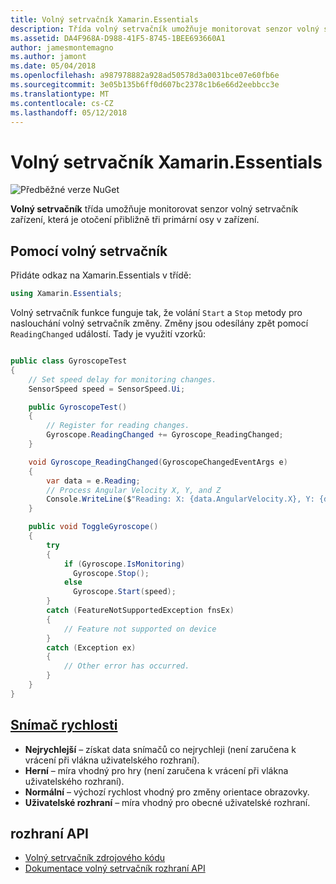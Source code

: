 ```yaml
---
title: Volný setrvačník Xamarin.Essentials
description: Třída volný setrvačník umožňuje monitorovat senzor volný setrvačník zařízení, která je otočení přibližně tři primární osy v zařízení.
ms.assetid: DA4F968A-D988-41F5-8745-1BEE693660A1
author: jamesmontemagno
ms.author: jamont
ms.date: 05/04/2018
ms.openlocfilehash: a987978882a928ad50578d3a0031bce07e60fb6e
ms.sourcegitcommit: 3e05b135b6ff0d607bc2378c1b6e66d2eebbcc3e
ms.translationtype: MT
ms.contentlocale: cs-CZ
ms.lasthandoff: 05/12/2018
---
```

# <a name="xamarinessentials-gyroscope"></a>Volný setrvačník Xamarin.Essentials

![Předběžné verze NuGet](~/media/shared/pre-release.png)

**Volný setrvačník** třída umožňuje monitorovat senzor volný setrvačník zařízení, která je otočení přibližně tři primární osy v zařízení.

## <a name="using-gyroscope"></a>Pomocí volný setrvačník

Přidáte odkaz na Xamarin.Essentials v třídě:

```csharp
using Xamarin.Essentials;
```

Volný setrvačník funkce funguje tak, že volání `Start` a `Stop` metody pro naslouchání volný setrvačník změny. Změny jsou odesílány zpět pomocí `ReadingChanged` událostí. Tady je využití vzorků:

```csharp

public class GyroscopeTest
{
    // Set speed delay for monitoring changes.
    SensorSpeed speed = SensorSpeed.Ui;

    public GyroscopeTest()
    {
        // Register for reading changes.
        Gyroscope.ReadingChanged += Gyroscope_ReadingChanged;
    }

    void Gyroscope_ReadingChanged(GyroscopeChangedEventArgs e)
    {
        var data = e.Reading;
        // Process Angular Velocity X, Y, and Z
        Console.WriteLine($"Reading: X: {data.AngularVelocity.X}, Y: {data.AngularVelocity.Y}, Z: {data.AngularVelocity.Z}");
    }

    public void ToggleGyroscope()
    {
        try
        {
            if (Gyroscope.IsMonitoring)
              Gyroscope.Stop();
            else
              Gyroscope.Start(speed);
        }
        catch (FeatureNotSupportedException fnsEx)
        {
            // Feature not supported on device
        }
        catch (Exception ex)
        {
            // Other error has occurred.
        }
    }
}
```

## <a name="sensor-speedxrefxamarinessentialssensorspeed"></a>[Snímač rychlosti](xref:Xamarin.Essentials.SensorSpeed)

- **Nejrychlejší** – získat data snímačů co nejrychleji (není zaručena k vrácení při vlákna uživatelského rozhraní).
- **Herní** – míra vhodný pro hry (není zaručena k vrácení při vlákna uživatelského rozhraní).
- **Normální** – výchozí rychlost vhodný pro změny orientace obrazovky.
- **Uživatelské rozhraní** – míra vhodný pro obecné uživatelské rozhraní.

## <a name="api"></a>rozhraní API

- [Volný setrvačník zdrojového kódu](https://github.com/xamarin/Essentials/tree/master/Xamarin.Essentials/Gyroscope)
- [Dokumentace volný setrvačník rozhraní API](xref:Xamarin.Essentials.Gyroscope)
